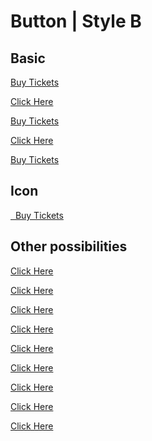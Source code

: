 # Button | Style B

## Basic

<a class="btn_b btn_b-primary btn_b-rounded" href="<https://firepress.org/">Buy Tickets</a>

<a class="btn_b btn_b-action btn_b-rounded" href="<https://firepress.org/">Click Here</a>

<a class="btn_b btn_b-highlight btn_b-rounded" href="<https://firepress.org/">Buy Tickets</a>

<a class="btn_b btn_b-caution btn_b-rounded" href="<https://firepress.org/">Click Here</a>

<a class="btn_b btn_b-royal btn_b-rounded" href="<https://firepress.org/">Buy Tickets</a>


## Icon

<a class="btn_b btn_b-primary btn_b-rounded" href="<https://firepress.org/"><i class="fas fa-wallet"></i>&nbsp;&nbsp;Buy Tickets</a>


## Other possibilities

<a class="btn_b btn_b-tiny btn_b-primary btn_b-rounded" href="<https://firepress.org/">Click Here</a>

<a class="btn_b btn_b-small btn_b-primary btn_b-rounded" href="<https://firepress.org/">Click Here</a>

<a class="btn_b btn_b-primary btn_b-rounded" href="<https://firepress.org/">Click Here</a>

<a class="btn_b btn_b-large btn_b-primary btn_b-rounded" href="<https://firepress.org/">Click Here</a>

<a class="btn_b btn_b-jumbo btn_b-primary btn_b-rounded" href="<https://firepress.org/">Click Here</a>

<a class="btn_b btn_b-giant btn_b-primary btn_b-rounded" href="<https://firepress.org/">Click Here</a>

<a class="btn_b btn_b-primary btn_b-rounded" href="<https://firepress.org/">Click Here</a>

<a class="btn_b btn_b-primary" href="<https://firepress.org/">Click Here</a>

<a class="btn_b btn_b-primary btn_b-pill" href="<https://firepress.org/">Click Here</a>

<a class="btn_b btn_b-primary btn_b-square" href="<https://firepress.org/"><i class="fa fa-fire"></i></a>

<a class="btn_b btn_b-primary btn_b-box" href="<https://firepress.org/"><i class="fa fa-fire"></i></a>

<a class="btn_b btn_b-primary btn_b-circle" href="<https://firepress.org/"><i class="fa fa-fire"></i></a>
